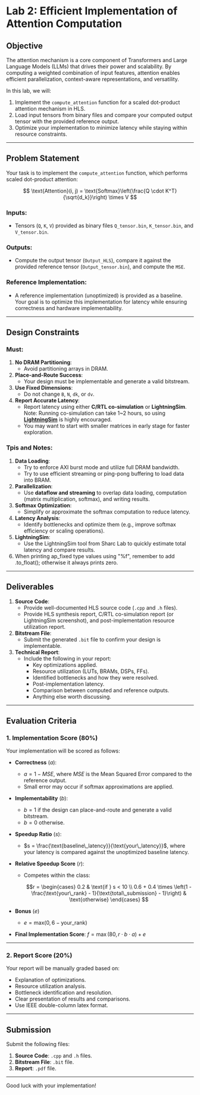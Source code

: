 # Lab 2: Efficient Implementation of Attention Computation

## Objective

The attention mechanism is a core component of Transformers and Large Language Models (LLMs) that drives their power and scalability. By computing a weighted combination of input features, attention enables efficient parallelization, context-aware representations, and versatility.

In this lab, we will:

1. Implement the `compute_attention` function for a scaled dot-product attention mechanism in HLS.
2. Load input tensors from binary files and compare your computed output tensor with the provided reference output.
3. Optimize your implementation to minimize latency while staying within resource constraints.

---

## Problem Statement

Your task is to implement the `compute_attention` function, which performs scaled dot-product attention:

$$
\text{Attention}(i, j) = \text{Softmax}\left(\frac{Q \cdot K^T}{\sqrt{d_k}}\right) \times V
$$

### Inputs:

- Tensors (`Q`, `K`, `V`) provided as binary files `Q_tensor.bin`, `K_tensor.bin`, and `V_tensor.bin`.


### Outputs:

- Compute the output tensor (`Output_HLS`), compare it against the provided reference tensor (`Output_tensor.bin`), and compute the `MSE`.

### Reference Implementation:

- A reference implementation (unoptimized) is provided as a baseline. Your goal is to optimize this implementation for latency while ensuring correctness and hardware implementability.

---

## Design Constraints

### Must:

1. **No DRAM Partitioning**:
   - Avoid partitioning arrays in DRAM.
2. **Place-and-Route Success**:
   - Your design must be implementable and generate a valid bitstream.
3. **Use Fixed Dimensions**:
   - Do not change `B`, `N`, `dk`, or `dv`.
4. **Report Accurate Latency**:
   - Report latency using either **C/RTL co-simulation** or **LightningSim**. Note: Running co-simulation can take 1~2 hours, so using [**LightningSim**](https://github.com/sharc-lab/LightningSim) is highly encouraged.
   - You may want to start with smaller matrices in early stage for faster exploration.


### Tpis and Notes:

1. **Data Loading**:
   - Try to enforce AXI burst mode and utilize full DRAM bandwidth.
   - Try to use efficient streaming or ping-pong buffering to load data into BRAM.
2. **Parallelization**:
   - Use **dataflow and streaming** to overlap data loading, computation (matrix multiplication, softmax), and writing results.
3. **Softmax Optimization**:
   - Simplify or approximate the softmax computation to reduce latency.
4. **Latency Analysis**:
   - Identify bottlenecks and optimize them (e.g., improve softmax efficiency or scaling operations).
5. **LightningSim**:
   - Use the LightningSim tool from Sharc Lab to quickly estimate total latency and compare results.
6. When printing ap_fixed type values using "%f", remember to add .to_float(); otherwise it always prints zero.

---

## Deliverables

1. **Source Code**:
   - Provide well-documented HLS source code (`.cpp` and `.h` files).
   - Provide HLS synthesis report, C/RTL co-simulation report (or LightningSim screenshot), and post-implementation resource utilization report.
2. **Bitstream File**:
   - Submit the generated `.bit` file to confirm your design is implementable.
3. **Technical Report**:
   - Include the following in your report:
     - Key optimizations applied.
     - Resource utilization (LUTs, BRAMs, DSPs, FFs).
     - Identified bottlenecks and how they were resolved.
     - Post-implementation latency.
     - Comparison between computed and reference outputs.
     - Anything else worth discussing.

---

## Evaluation Criteria

### 1. Implementation Score (80%)

Your implementation will be scored as follows:

- **Correctness** ($a$):
  - $a = 1 - MSE$, where $MSE$ is the Mean Squared Error compared to the reference output.
  - Small error may occur if softmax approximations are applied.

- **Implementability** ($b$):
  - $b = 1$ if the design can place-and-route and generate a valid bitstream.
  - $b = 0$ otherwise.

- **Speedup Ratio** ($s$):
  - $s = \frac{\text{baseline\_latency}}{\text{your\_latency}}$, where your latency is compared against the unoptimized baseline latency.

- **Relative Speedup Score** ($r$):
  - Competes within the class:
    
    $$r =
    \begin{cases} 
    0.2 & \text{if } s < 10 \\
    0.6 + 0.4 \times \left(1 - \frac{\text{your\_rank} - 1}{\text{total\_submission} - 1}\right) & \text{otherwise}
    \end{cases}
    $$

- **Bonus** ($e$)
  - $e = \text{max} (0, 6 - \text{your\_rank})$

- **Final Implementation Score**:
  $f = \max(80, r \cdot b \cdot a) + e$

---

### 2. Report Score (20%)

Your report will be manually graded based on:

- Explanation of optimizations.
- Resource utilization analysis.
- Bottleneck identification and resolution.
- Clear presentation of results and comparisons.
- Use IEEE double-column latex format.

---

## Submission

Submit the following files:

1. **Source Code**: `.cpp` and `.h` files.
2. **Bitstream File**: `.bit` file.
3. **Report**: `.pdf` file.

---

Good luck with your implementation!
